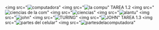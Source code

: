 <img src="![computadora](https://github.com/Belenmejia/informatica1/assets/142844432/64d19408-9ace-417f-99bf-e0fc0ca14a2e)"
<img src="![la compu](https://github.com/Belenmejia/informatica1/assets/142844432/a83ce94f-6691-41df-91d0-2ead95c14dd1)"
TAREA 1.2
<img src="![ciencias de la com](https://github.com/Belenmejia/informatica1/assets/142844432/a4e36c65-7bcf-4c09-8de9-cb391be9033b)"
<img src="![ciencias](https://github.com/Belenmejia/informatica1/assets/142844432/bbe936fe-bb43-4de0-8079-e24e6bbb79a8)"
<img src="![alantu](https://github.com/Belenmejia/informatica1/assets/142844432/ac2c034d-36f5-4a4a-88ed-47ad704d29f7)"
<img src="![john](https://github.com/Belenmejia/informatica1/assets/142844432/e79ded23-adc4-456a-a9f2-fb890b198490)"
<img src="![TURING](https://github.com/Belenmejia/informatica1/assets/142844432/f8f64c01-bc99-4d6d-a0a0-6b28ec21e769)"
<img src="![JOHN](https://github.com/Belenmejia/informatica1/assets/142844432/bd8d05e9-ec25-4358-acd6-8c6c2136cd54)"
TAREA 1.3
<img src="![partes del celular](https://github.com/Belenmejia/informatica1/assets/142844432/208ffb96-cfcc-45c6-a986-352c1d5e9627)"
<img src="![partesdelacomputadora](https://github.com/Belenmejia/informatica1/assets/142844432/077b81d1-d337-420f-ab8d-871e23b9a9fc)"
